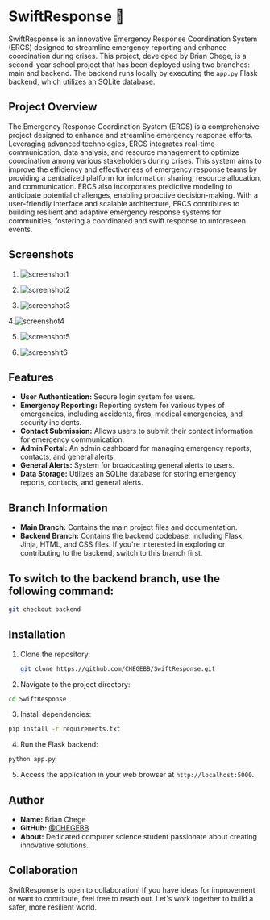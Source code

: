 # SwiftResponse 🚀

SwiftResponse is an innovative Emergency Response Coordination System (ERCS) designed to streamline emergency reporting and enhance coordination during crises. This project, developed by Brian Chege, is a second-year school project that has been deployed using two branches: main and backend. The backend runs locally by executing the `app.py` Flask backend, which utilizes an SQLite database.

## Project Overview

The Emergency Response Coordination System (ERCS) is a comprehensive project designed to enhance and streamline emergency response efforts. Leveraging advanced technologies, ERCS integrates real-time communication, data analysis, and resource management to optimize coordination among various stakeholders during crises. This system aims to improve the efficiency and effectiveness of emergency response teams by providing a centralized platform for information sharing, resource allocation, and communication. ERCS also incorporates predictive modeling to anticipate potential challenges, enabling proactive decision-making. With a user-friendly interface and scalable architecture, ERCS contributes to building resilient and adaptive emergency response systems for communities, fostering a coordinated and swift response to unforeseen events.

## Screenshots

1. ![screenshot1](https://github.com/CHEGEBB/SwiftResponse/assets/123733116/c5d89397-b7fe-4bd8-9789-ffd84eb76989)

2. ![screenshot2](https://github.com/CHEGEBB/SwiftResponse/assets/123733116/236d9f78-67f5-43ce-a740-f993ee29f948)

3. ![screenshot3](https://github.com/CHEGEBB/SwiftResponse/assets/123733116/1bc832bf-0cd2-4ea3-ac1b-27651673bc57)

4.![screenshot4](https://github.com/CHEGEBB/SwiftResponse/assets/123733116/936a9d4f-99c4-4fee-9420-7c0025391b09)

5. ![screenshot5](https://github.com/CHEGEBB/SwiftResponse/assets/123733116/08c383f8-4cd8-4b0a-840b-84de1a670ac9)

6. ![screenshit6](https://github.com/CHEGEBB/SwiftResponse/assets/123733116/b7819444-d8e9-4bcd-b41a-bda4949c67e4)


## Features

- **User Authentication:** Secure login system for users.
- **Emergency Reporting:** Reporting system for various types of emergencies, including accidents, fires, medical emergencies, and security incidents.
- **Contact Submission:** Allows users to submit their contact information for emergency communication.
- **Admin Portal:** An admin dashboard for managing emergency reports, contacts, and general alerts.
- **General Alerts:** System for broadcasting general alerts to users.
- **Data Storage:** Utilizes an SQLite database for storing emergency reports, contacts, and general alerts.
## Branch Information

- **Main Branch:** Contains the main project files and documentation.
- **Backend Branch:** Contains the backend codebase, including Flask, Jinja, HTML, and CSS files. If you're interested in exploring or contributing to the backend, switch to this branch first.

## To switch to the backend branch, use the following command:

```bash
git checkout backend
```


## Installation

1. Clone the repository:
   ```bash
   git clone https://github.com/CHEGEBB/SwiftResponse.git
   ```
  
2. Navigate to the project directory:
```bash
cd SwiftResponse

```

3. Install dependencies:
```bash
pip install -r requirements.txt

```

4. Run the Flask backend:
```bash
python app.py

```

5. Access the application in your web browser at `http://localhost:5000`.

## Author

- **Name:** Brian Chege
- **GitHub:** [@CHEGEBB](https://github.com/CHEGEBB)
- **About:** Dedicated computer science student passionate about creating innovative solutions.

## Collaboration

SwiftResponse is open to collaboration! If you have ideas for improvement or want to contribute, feel free to reach out. Let's work together to build a safer, more resilient world.

